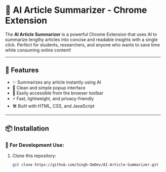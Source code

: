 # 🧠 AI Article Summarizer - Chrome Extension

The **AI Article Summarizer** is a powerful Chrome Extension that uses AI to summarize lengthy articles into concise and readable insights with a single click. Perfect for students, researchers, and anyone who wants to save time while consuming online content!

---

## 🚀 Features

- ✨ Summarizes any article instantly using AI
- 📄 Clean and simple popup interface
- 🧩 Easily accessible from the browser toolbar
- ⚡ Fast, lightweight, and privacy-friendly
- 🛠️ Built with HTML, CSS, and JavaScript

---

## 📦 Installation

### 🧪 For Development Use:

1. Clone this repository:
   ```bash
   git clone https://github.com/Singh-OmDev/AI-Article-Summarizer.git
